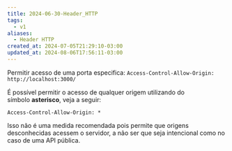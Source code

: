 ```yaml
---
title: 2024-06-30-Header_HTTP
tags:
  - v1
aliases:
  - Header HTTP
created_at: 2024-07-05T21:29:10-03:00
updated_at: 2024-08-06T17:56:11-03:00
---
```


Permitir acesso de uma porta especifica:
`Access-Control-Allow-Origin: http://localhost:3000/`

É possível permitir o acesso de qualquer origem utilizando do símbolo **asterisco**, veja a seguir:

`Access-Control-Allow-Origin: *`

Isso não é uma medida recomendada pois permite que origens desconhecidas acessem o servidor, a não ser que seja intencional como no caso de uma API pública.